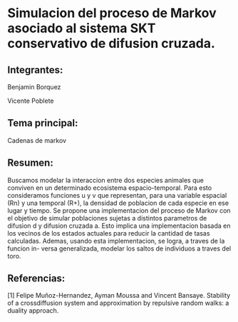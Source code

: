 # Simulacion del proceso de Markov asociado al sistema SKT conservativo de difusion cruzada.

## Integrantes:

Benjamin Borquez

Vicente Poblete

## Tema principal:

Cadenas de markov

## Resumen:

Buscamos modelar la interaccion entre dos especies
animales que conviven en un determinado ecosistema espacio-temporal. Para esto consideramos
funciones u y v que representan, para una variable
espacial (Rn) y una temporal (R+), la densidad de
poblacion de cada especie en ese lugar y tiempo.
Se propone una implementacion del proceso de
Markov con el objetivo de simular poblaciones sujetas a distintos parametros de difusion d y difusion
cruzada a. Esto implica una implementacion basada
en los vecinos de los estados actuales para reducir la
cantidad de tasas calculadas. Ademas, usando esta
implementacion, se logra, a traves de la funcion in-
versa generalizada, modelar los saltos de individuos
a traves del toro.

## Referencias:

[1] Felipe Muñoz-Hernandez, Ayman Moussa
and Vincent Bansaye. Stability of a crossdiffusion system and approximation by repulsive random walks: a duality approach.

